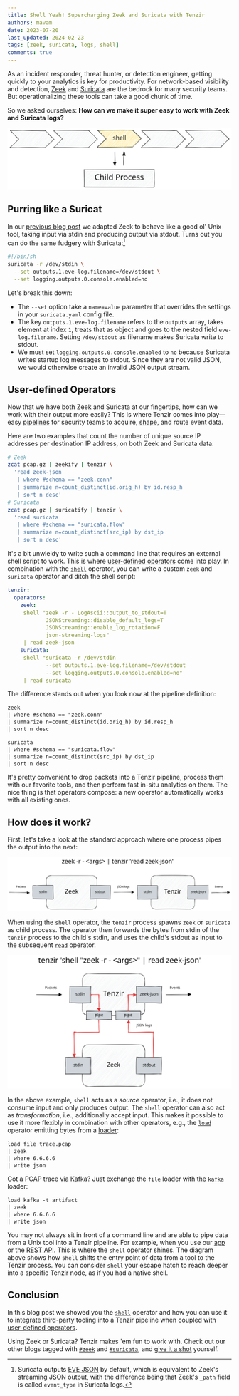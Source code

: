 ```yaml
---
title: Shell Yeah! Supercharging Zeek and Suricata with Tenzir
authors: mavam
date: 2023-07-20
last_updated: 2024-02-23
tags: [zeek, suricata, logs, shell]
comments: true
---
```


As an incident responder, threat hunter, or detection engineer, getting quickly
to your analytics is key for productivity. For network-based visibility and
detection, [Zeek](https://zeek.org) and [Suricata](https://suricata.io) are the
bedrock for many security teams. But operationalizing these tools can take a
good chunk of time.

So we asked ourselves: **How can we make it super easy to work with Zeek and
Suricata logs?**

![Shell Operator](shell-operator.excalidraw.svg)

<!--truncate-->

## Purring like a Suricat

In our [previous blog post](/blog/zeek-and-ye-shall-pipe/) we adapted Zeek to
behave like a good ol' Unix tool, taking input via stdin and producing output
via stdout. Turns out you can do the same fudgery with Suricata:[^1]

[^1]: Suricata outputs [EVE
JSON](https://suricata.readthedocs.io/en/latest/output/eve/eve-json-output.html)
by default, which is equivalent to Zeek's streaming JSON output, with the
difference being that Zeek's `_path` field is called `event_type` in Suricata
logs.

```bash title=suricatify
#!/bin/sh
suricata -r /dev/stdin \
  --set outputs.1.eve-log.filename=/dev/stdout \
  --set logging.outputs.0.console.enabled=no
```

Let's break this down:

- The `--set` option take a `name=value` parameter that overrides the settings
  in your `suricata.yaml` config file.
- The key `outputs.1.eve-log.filename` refers to the `outputs` array, takes
  element at index `1`, treats that as object and goes to the nested field
  `eve-log.filename`. Setting `/dev/stdout` as filename makes Suricata write to
  stdout.
- We must set `logging.outputs.0.console.enabled` to `no` because Suricata
  writes startup log messages to stdout. Since they are not valid JSON, we
  would otherwise create an invalid JSON output stream.

## User-defined Operators

Now that we have both Zeek and Suricata at our fingertips, how can we work with
their output more easily? This is where Tenzir comes into play—easy
[pipelines](/pipelines) for security teams to acquire,
[shape](/next/user-guides/shape-data), and route event data.

Here are two examples that count the number of unique source IP addresses per
destination IP address, on both Zeek and Suricata data:

```bash
# Zeek
zcat pcap.gz | zeekify | tenzir \
  'read zeek-json
   | where #schema == "zeek.conn"
   | summarize n=count_distinct(id.orig_h) by id.resp_h
   | sort n desc'
# Suricata
zcat pcap.gz | suricatify | tenzir \
  'read suricata
   | where #schema == "suricata.flow"
   | summarize n=count_distinct(src_ip) by dst_ip
   | sort n desc'
```

It's a bit unwieldy to write such a command line that requires an external shell
script to work. This is where [user-defined
operators](/next/language/user-defined-operators) come into play. In combination
with the [`shell`](/next/operators/shell) operator, you can write a custom
`zeek` and `suricata` operator and ditch the shell script:

```yaml title="tenzir.yaml"
tenzir:
  operators:
    zeek:
     shell "zeek -r - LogAscii::output_to_stdout=T
            JSONStreaming::disable_default_logs=T
            JSONStreaming::enable_log_rotation=F
            json-streaming-logs"
     | read zeek-json
    suricata:
     shell "suricata -r /dev/stdin
            --set outputs.1.eve-log.filename=/dev/stdout
            --set logging.outputs.0.console.enabled=no"
     | read suricata
```

The difference stands out when you look now at the pipeline definition:

```text title=Zeek
zeek
| where #schema == "zeek.conn"
| summarize n=count_distinct(id.orig_h) by id.resp_h
| sort n desc
```

```text bash title=Suricata
suricata
| where #schema == "suricata.flow"
| summarize n=count_distinct(src_ip) by dst_ip
| sort n desc
```

It's pretty convenient to drop packets into a Tenzir pipeline, process them with
our favorite tools, and then perform fast in-situ analytics on them. The nice
thing is that operators compose: a new operator automatically works with all
existing ones.

## How does it work?

First, let's take a look at the standard approach where one process pipes the
output into the next:

![Piping Zeek to Tenzir](zeek-to-tenzir-pipe.excalidraw.svg)

When using the `shell` operator, the `tenzir` process spawns `zeek` or
`suricata` as child process. The operator then forwards the bytes from stdin of
the `tenzir` process to the child's stdin, and uses the child's stdout as input
to the subsequent [`read`](/next/operators/read) operator.

![Shelling out to Zeek](zeek-to-tenzir-shell.excalidraw.svg)

In the above example, `shell` acts as a *source* operator, i.e., it does not
consume input and only produces output. The `shell` operator can also act as
*transformation*, i.e., additionally accept input. This makes it possible to use
it more flexibly in combination with other operators, e.g., the
[`load`](/next/operators/load) operator emitting bytes from a
[loader](/connectors):

```
load file trace.pcap
| zeek
| where 6.6.6.6
| write json
```

Got a PCAP trace via Kafka? Just exchange the `file` loader with the
[`kafka`](/connectors/kafka) loader:

```
load kafka -t artifact
| zeek
| where 6.6.6.6
| write json
```

You may not always sit in front of a command line and are able to pipe data from
a Unix tool into a Tenzir pipeline. For example, when you use our
[app](https://app.tenzir.com) or the [REST API](/rest-api). This is where the
`shell` operator shines. The diagram above shows how `shell` shifts the entry
point of data from a tool to the Tenzir process. You can consider `shell` your
escape hatch to reach deeper into a specific Tenzir node, as if you had a native
shell.

## Conclusion

In this blog post we showed you the [`shell`](/next/operators/shell) operator
and how you can use it to integrate third-party tooling into a Tenzir pipeline
when coupled with [user-defined
operators](/next/language/user-defined-operators).

Using Zeek or Suricata? Tenzir makes 'em fun to work with. Check out our other
blogs tagged with [`#zeek`](/blog/tags/zeek) and
[`#suricata`](/blog/tags/suricata), and [give it a shot](/get-started) yourself.
